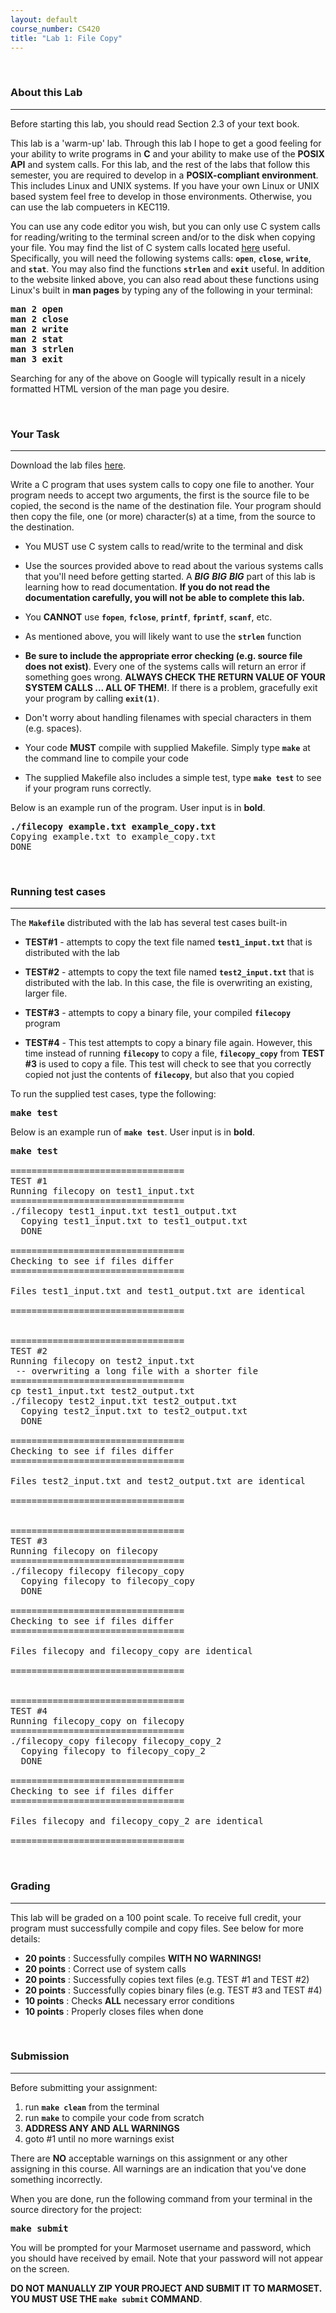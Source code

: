 ```yaml
---
layout: default
course_number: CS420
title: "Lab 1: File Copy"
---
```




<br>

### About this Lab

--- --- --- --- --- --- --- --- --- --- --- --- --- --- --- --- --- --- --- --- --- --- --- ---

Before starting this lab, you should read Section 2.3 of your text book.

This lab is a 'warm-up' lab. Through this lab I hope to get a good feeling for your ability to write programs in **C** and your ability to make use of the **POSIX API** and system calls. For this lab, and the rest of the labs that follow this semester, you are required to develop in a **POSIX-compliant environment**. This includes Linux and UNIX systems. If you have your own Linux or UNIX based system feel free to develop in those environments.  Otherwise, you can use the lab compueters in KEC119.

You can use any code editor you wish, but you can only use C system calls for reading/writing to the terminal screen and/or to the disk when copying your file. You may find the list of C system calls located [here](http://codewiki.wikidot.com/system-calls) useful. Specifically, you will need the following systems calls: **```open```**, **```close```**, **```write```**, and **```stat```**.  You may also find the functions **```strlen```** and **```exit```** useful.  In addition to the website linked above, you can also read about these functions using Linux's built in **man pages** by typing any of the following in your terminal:

<pre>
<b>man 2 open
man 2 close
man 2 write
man 2 stat
man 3 strlen
man 3 exit</b>
</pre>

Searching for any of the above on Google will typically result in a nicely formatted HTML version of the man page you desire.



<br>

### Your Task

--- --- --- --- --- --- --- --- --- --- --- --- --- --- --- --- --- --- --- --- --- --- --- ---

Download the lab files [here](lab01_filecopy.zip).

Write a C program that uses system calls to copy one file to another. Your program needs to accept two arguments, the first is the source file to be copied, the second is the name of the destination file. Your program should then copy the file, one (or more) character(s) at a time, from the source to the destination. 

 - You MUST use C system calls to read/write to the terminal and disk
 
 - Use the sources provided above to read about the various systems calls that you'll need before getting started.  A **_BIG_** **_BIG_** **_BIG_** part of this lab is learning how to read documentation.  **If you do not read the documentation carefully, you will not be able to complete this lab.**

 - You **CANNOT** use **```fopen```**, **```fclose```**, **```printf```**, **```fprintf```**, **```scanf```**, etc.

 - As mentioned above, you will likely want to use the **```strlen```** function

 - **Be sure to include the appropriate error checking (e.g. source file does not exist)**.  Every one of the systems calls will return an error if something goes wrong. **ALWAYS CHECK THE RETURN VALUE OF YOUR SYSTEM CALLS ... ALL OF THEM!**.  If there is a problem, gracefully exit your program by calling **```exit(1)```**.

 - Don't worry about handling filenames with special characters in them (e.g. spaces).

 - Your code **MUST** compile with supplied Makefile. Simply type **```make```** at the command line to compile your code

 - The supplied Makefile also includes a simple test, type **```make test```** to see if your program runs correctly.


Below is an example run of the program.
User input is in **bold**.

<pre>
<b>./filecopy example.txt example_copy.txt</b>
Copying example.txt to example_copy.txt
DONE
</pre>



<br>

### Running test cases

--- --- --- --- --- --- --- --- --- --- --- --- --- --- --- --- --- --- --- --- --- --- --- ---

The **```Makefile```** distributed with the lab has several test cases built-in

* **TEST#1** - attempts to copy the text file named **```test1_input.txt```** that is distributed with the lab

* **TEST#2** - attempts to copy the text file named **```test2_input.txt```** that is distributed with the lab. In this case, the file is overwriting an existing, larger file.

* **TEST#3** - attempts to copy a binary file, your compiled **```filecopy```** program

* **TEST#4** - This test attempts to copy a binary file again. However, this time instead of running **```filecopy```** to copy a file, **```filecopy_copy```** from **TEST #3** is used to copy a file.  This test will check to see that you correctly copied not just the contents of **```filecopy```**, but also that you copied 


To run the supplied test cases, type the following:

<pre>
<b>make test</b>
</pre>


Below is an example run of **```make test```**.
User input is in **bold**.

<pre>
<b>make test</b>

=================================
TEST #1
Running filecopy on test1_input.txt
=================================
./filecopy test1_input.txt test1_output.txt
  Copying test1_input.txt to test1_output.txt
  DONE

=================================
Checking to see if files differ
=================================

Files test1_input.txt and test1_output.txt are identical

=================================


=================================
TEST #2
Running filecopy on test2_input.txt
 -- overwriting a long file with a shorter file
=================================
cp test1_input.txt test2_output.txt
./filecopy test2_input.txt test2_output.txt
  Copying test2_input.txt to test2_output.txt
  DONE

=================================
Checking to see if files differ
=================================

Files test2_input.txt and test2_output.txt are identical

=================================


=================================
TEST #3
Running filecopy on filecopy
=================================
./filecopy filecopy filecopy_copy
  Copying filecopy to filecopy_copy
  DONE

=================================
Checking to see if files differ
=================================

Files filecopy and filecopy_copy are identical

=================================


=================================
TEST #4
Running filecopy_copy on filecopy
=================================
./filecopy_copy filecopy filecopy_copy_2
  Copying filecopy to filecopy_copy_2
  DONE

=================================
Checking to see if files differ
=================================

Files filecopy and filecopy_copy_2 are identical

=================================
</pre>



<br>

### Grading

--- --- --- --- --- --- --- --- --- --- --- --- --- --- --- --- --- --- --- --- --- --- --- ---

This lab will be graded on a 100 point scale. To receive full credit, your program must successfully compile and copy files. See below for more details:

 - **20 points** : Successfully compiles **WITH NO WARNINGS!**
 - **20 points** : Correct use of system calls
 - **20 points** : Successfully copies text files (e.g. TEST #1 and TEST #2)
 - **20 points** : Successfully copies binary files (e.g. TEST #3 and TEST #4)
 - **10 points** : Checks **ALL** necessary error conditions
 - **10 points** : Properly closes files when done



<br>

### Submission

--- --- --- --- --- --- --- --- --- --- --- --- --- --- --- --- --- --- --- --- --- --- --- ---

Before submitting your assignment:

 1. run **```make clean```** from the terminal
 2. run **```make```** to compile your code from scratch
 3. **ADDRESS ANY AND ALL WARNINGS**
 4. goto #1 until no more warnings exist

There are **NO** acceptable warnings on this assignment or any other assigning in this course. All warnings are an indication that you've done something incorrectly.


When you are done, run the following command from your terminal in the source directory for the project:

<pre>
<b>make submit</b>
</pre>

You will be prompted for your Marmoset username and password,
which you should have received by email.  Note that your password will
not appear on the screen.

**DO NOT MANUALLY ZIP YOUR PROJECT AND SUBMIT IT TO MARMOSET.  
YOU MUST USE THE ```make submit``` COMMAND**.

